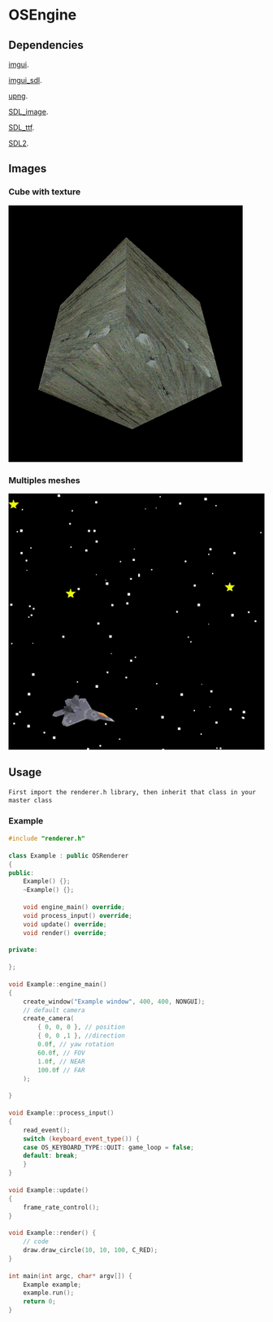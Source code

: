 # OSEngine
## Dependencies
[imgui](https://github.com/ocornut/imgui).

[imgui_sdl](https://github.com/Tyyppi77/imgui_sdl).

[upng](https://github.com/elanthis/upng).

[SDL_image](https://www.libsdl.org/projects/SDL_image/).

[SDL_ttf](https://www.libsdl.org/projects/SDL_ttf/).

[SDL2](https://www.libsdl.org/).

## Images

### Cube with texture	
<img src="images/img-1.png"></img>

### Multiples meshes
<img src="images/gif-1.gif"></img>


## Usage
    First import the renderer.h library, then inherit that class in your master class

### Example
```c++
#include "renderer.h"

class Example : public OSRenderer
{
public:
	Example() {};
	~Example() {};

	void engine_main() override;
	void process_input() override;
	void update() override;
	void render() override;

private:

};

void Example::engine_main()
{
	create_window("Example window", 400, 400, NONGUI);
	// default camera
	create_camera(
		{ 0, 0, 0 }, // position
		{ 0, 0 ,1 }, //direction
		0.0f, // yaw rotation
		60.0f, // FOV
		1.0f, // NEAR
		100.0f // FAR
	);

}

void Example::process_input()
{
	read_event();
	switch (keyboard_event_type()) {
	case OS_KEYBOARD_TYPE::QUIT: game_loop = false;
	default: break;
	}
}

void Example::update()
{
	frame_rate_control();
}

void Example::render() {
	// code
	draw.draw_circle(10, 10, 100, C_RED);
}

int main(int argc, char* argv[]) {
	Example example;
	example.run();
	return 0;
}
```